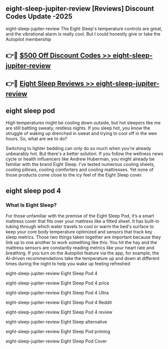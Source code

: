 ## eight-sleep-jupiter-review [Reviews​] Discount Codes Update -2025

eight-sleep-jupiter-review The Eight Sleep's temperature controls are great, and the vibrational alarm is really cool. But I could honestly give or take the Autopilot membership

## 👉🔴 [$500 Off Discount Codes >> eight-sleep-jupiter-review](http://download.freeplayer.one?title=eight-sleep-jupiter-review&ref=18-ES)

## 👉🔴 [Eight Sleep Reviews >> eight-sleep-jupiter-review](http://download.freeplayer.one?title=eight-sleep-jupiter-review&ref=18-ES)

## eight sleep pod

High temperatures might be cooling down outside, but hot sleepers like me are still battling sweaty, restless nights. If you sleep hot, you know the struggle of waking up drenched in sweat and trying to cool off in the wee hours. So, what are we to do?

Switching to lighter bedding can only do so much when you're already unbearably hot. But there's a better solution. If you follow the wellness news cycle or health influencers like Andrew Huberman, you might already be familiar with the brand Eight Sleep. I've tested numerous cooling sheets, cooling pillows, cooling comforters and cooling mattresses. Yet none of those products come close to the icy feel of the Eight Sleep cover.

## eight sleep pod 4

### What Is Eight Sleep?

For those unfamiliar with the premise of the Eight Sleep Pod, it’s a smart mattress cover that fits over your mattress like a fitted sheet. It has built-in tubing through which water travels to cool or warm the bed's surface to keep your core body temperature optimized and sensors that track key sleep metrics. Those two things taken together are important because they link up to one another to work something like this: You hit the hay and the mattress sensors are constantly reading metrics like your heart rate and breathing. If you turn on the Autopilot feature via the app, for example, the AI-driven recommendations take the temperature up and down at different times during the night to help you wake up feeling refreshed

eight-sleep-jupiter-review Eight Sleep Pod 4

eight-sleep-jupiter-review Eight Sleep Pod 4 price

eight-sleep-jupiter-review Eight Sleep Pod 4 Ultra

eight-sleep-jupiter-review Eight Sleep Pod 4 Reddit

eight-sleep-jupiter-review Eight Sleep Pod 4 review

eight-sleep-jupiter-review Eight Sleep alternative

eight-sleep-jupiter-review Eight Sleep Pod priming

eight-sleep-jupiter-review Eight Sleep Pod Cover